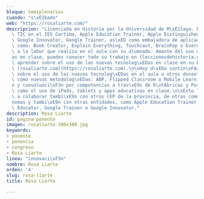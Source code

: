 ```yaml
---
bloque: Semiplenarios
cuando: "s\xE1bado"
web: "https://rosaliarte.com/"
descripcion: "Licenciada en Historia por la Universidad de M\xE1laga. Es coordinadora\
  \ TIC en el IES Cartima, Apple Education Trainer, Apple Distinguished Educator,\
  \ Google Innovator, Google Trainer, as\xED como embajadora de aplicaciones educativas\
  \ como: Book Creator, Explain Everything, Touchcast, BrainPop o Evernote, gracias\
  \ a la labor que realiza en el aula con su alumnado. Amante del uso de las tecnolog\xED\
  as en clase, puedes conocer todo su trabajo en [leccionesdehistoria.com](https://leccionesdehistoria.com) y\
  \ aprender sobre el uso de las nuevas tecnolog\xEDas en clase en su blog personal\
  \ [rosaliarte.com](https://rosaliarte.com).\n\nHoy d\xEDa contin\xFAa compartiendo sus conocimientos\
  \ sobre el uso de las nuevas tecnolog\xEDas en el aula a otros docentes, as\xED\
  \ como nuevas metodolog\xEDas: ABP, Flipped Classroom o Mobile Learning; evaluaci\xF3\
  n y coevaluaci\xF3n por competencias a trav\xE9s de R\xFAbricas y Portfolios, as\xED\
  \ como el uso de iPads, tablets y apps educativas en clase.\n\nEsto le ha llevado\
  \ a colaborar tambi\xE9n con otros CEP de la provincia, de otras comunidades aut\xF3\
  nomas y tambi\xE9n con otras entidades, como Apple Education Trainer, Apple Distinguished\
  \ Educator, Google Trainer o Google Innovator."
description: Rosa Liarte
id: pagina-ponente
imagen: rosaliarte-300x300.jpg
keywords:
- ponente
- ponencia
- congreso
- Rosa Liarte
linea: "innovaci\xF3n"
nombre: Rosa Liarte
orden: '4'
slug: rosa-liarte
title: Rosa Liarte

---
```

